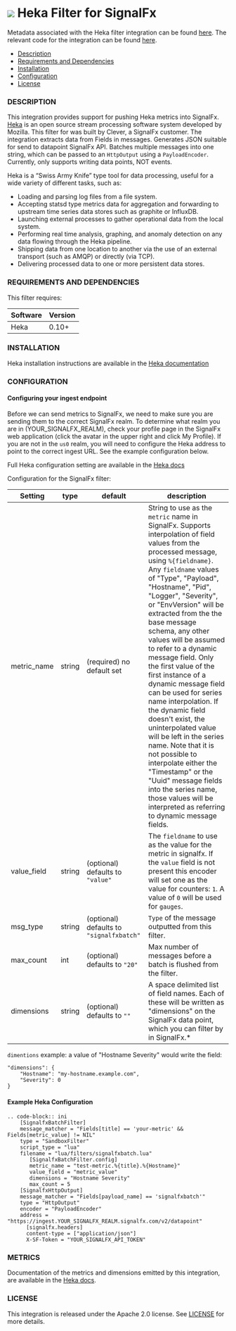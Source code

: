 # ![](https://github.com/signalfx/integrations/blob/master/heka-filter-signalfx/img/integrations_heka.png) Heka Filter for SignalFx

Metadata associated with the Heka filter integration can be found <a target="_blank" href="https://github.com/signalfx/integrations/tree/release/heka-filter-signalfx">here</a>. The relevant code for the integration can be found <a target="_blank" href="https://github.com/Clever/heka-clever-plugins/blob/master/lua/filters/signalfxbatch.lua">here</a>.

- [Description](#description)
- [Requirements and Dependencies](#requirements-and-dependencies)
- [Installation](#installation)
- [Configuration](#configuration)
- [License](#license)

### DESCRIPTION

This integration provides support for pushing Heka metrics into SignalFx. <a target="_blank" href="http://hekad.readthedocs.org/en/v0.10.0/">Heka</a> is an open source stream processing software system developed by Mozilla. This filter for was built by Clever, a SignalFx customer. The integration extracts data from Fields in messages. Generates JSON suitable for send to datapoint SignalFx API. Batches multiple messages into one string, which can be passed to an `HttpOutput` using a `PayloadEncoder`. Currently, only supports writing data points, NOT events.

Heka is a “Swiss Army Knife” type tool for data processing, useful for a wide variety of different tasks, such as:

* Loading and parsing log files from a file system.
* Accepting statsd type metrics data for aggregation and forwarding to upstream time series data stores such as graphite or InfluxDB.
* Launching external processes to gather operational data from the local system.
* Performing real time analysis, graphing, and anomaly detection on any data flowing through the Heka pipeline.
* Shipping data from one location to another via the use of an external transport (such as AMQP) or directly (via TCP).
* Delivering processed data to one or more persistent data stores.

### REQUIREMENTS AND DEPENDENCIES

This filter requires:

| Software          | Version        |
|-------------------|----------------|
| Heka | 0.10+ |

### INSTALLATION

Heka installation instructions are available in the <a target="_blank" href="http://hekad.readthedocs.org/en/v0.10.0/installing.html">Heka documentation</a>

### CONFIGURATION

#### Configuring your ingest endpoint

Before we can send metrics to SignalFx, we need to make sure you are sending them to
the correct SignalFx realm. To determine what realm you are in (YOUR_SIGNALFX_REALM), check your
profile page in the SignalFx web application (click the avatar in the upper right and click My Profile).
If you are not in the `us0` realm, you will need to configure the Heka address to point to
the correct ingest URL. See the example configuration below.


Full Heka configuration setting are available in the <a target="_blank" href="http://hekad.readthedocs.org/en/v0.10.0/config/index.html">Heka docs</a>

Configuration for the SignalFx filter:

| Setting            | type  |   default   | description          |
|--------------------|-------|-------------|----------------------|
|metric\_name | string | (required) no default set | String to use as the `metric` name in SignalFx. Supports interpolation of field values from the processed message, using `%{fieldname}`. Any `fieldname` values of "Type", "Payload", "Hostname", "Pid", "Logger", "Severity", or "EnvVersion" will be extracted from the the base message schema, any other values will be assumed to refer to a dynamic message field. Only the first value of the first instance of a dynamic message field can be used for series name interpolation. If the dynamic field doesn't exist, the uninterpolated value will be left in the series name. Note that it is not possible to interpolate either the "Timestamp" or the "Uuid" message fields into the series name, those values will be interpreted as referring to dynamic message fields.|
| value_field | string | (optional) defaults to `"value"` | The `fieldname` to use as the value for the metric in signalfx. If the `value` field is not present this encoder will set one as the value for counters: `1`. A value of `0` will be used for `gauges`. |
| msg\_type | string | (optional) defaults to `"signalfxbatch"` | `Type` of the message outputted from this filter. |
| max\_count | int  | (optional) defaults to `"20"` | Max number of messages before a batch is flushed from the filter.|
| dimensions | string | (optional) defaults to `""` | A space delimited list of field names. Each of these will be written as "dimensions" on the SignalFx data point, which you can filter by in SignalFx.*|

`dimentions` example: a value of "Hostname Severity" would write the field:

```
"dimensions": {
    "Hostname": "my-hostname.example.com",
    "Severity": 0
}
```

#### Example Heka Configuration

```
.. code-block:: ini
    [SignalfxBatchFilter]
    message_matcher = "Fields[title] == 'your-metric' && Fields[metric_value] != NIL"
    type = "SandboxFilter"
    script_type = "lua"
    filename = "lua/filters/signalfxbatch.lua"
       [SignalfxBatchFilter.config]
       metric_name = "test-metric.%{title}.%{Hostname}"
       value_field = "metric_value"
       dimensions = "Hostname Severity"
       max_count = 5
    [SignalfxHttpOutput]
    message_matcher = "Fields[payload_name] == 'signalfxbatch'"
    type = "HttpOutput"
    encoder = "PayloadEncoder"
    address = "https://ingest.YOUR_SIGNALFX_REALM.signalfx.com/v2/datapoint"
      [signalfx.headers]
      content-type = ["application/json"]
      X-SF-Token = "YOUR_SIGNALFX_API_TOKEN"
```

### METRICS

Documentation of the metrics and dimensions emitted by this integration, are available in the <a target="_blank" href="https://hekad.readthedocs.org/en/v0.10.0/config/outputs/index.html#common-output-parameters">Heka docs</a>.

### LICENSE

This integration is released under the Apache 2.0 license. See [LICENSE](./LICENSE) for more details.
